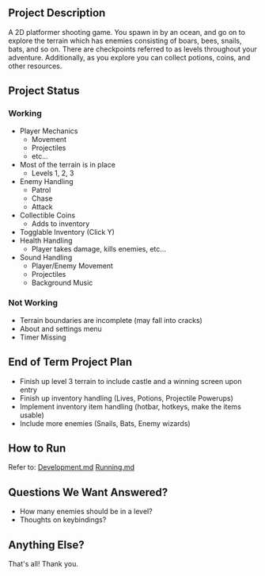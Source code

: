 
## Project Description
A 2D platformer shooting game. You spawn in by an ocean, and go on to explore the terrain which has enemies consisting of boars, bees, snails, bats, and so on. There are checkpoints referred to as levels throughout your adventure. Additionally, as you explore you can collect potions, coins, and other resources.

## Project Status

### Working
- Player Mechanics 
    - Movement
    - Projectiles
    - etc...
- Most of the terrain is in place
    - Levels 1, 2, 3
- Enemy Handling
    - Patrol
    - Chase
    - Attack
- Collectible Coins
    - Adds to inventory
- Togglable Inventory (Click Y)
- Health Handling
    - Player takes damage, kills enemies, etc...
- Sound Handling
    - Player/Enemy Movement
    - Projectiles
    - Background Music

### Not Working
- Terrain boundaries are incomplete (may fall into cracks)
- About and settings menu
- Timer Missing

## End of Term Project Plan
- Finish up level 3 terrain to include castle and a winning screen upon entry
- Finish up inventory handling (Lives, Potions, Projectile Powerups)
- Implement inventory item handling (hotbar, hotkeys, make the items usable)
- Include more enemies (Snails, Bats, Enemy wizards)

## How to Run
Refer to:
    [Development.md](https://github.com/Mauricio-IRV/Emergence2D/blob/main/doc/development.md)
    [Running.md](https://github.com/Mauricio-IRV/Emergence2D/blob/main/doc/running.md)

## Questions We Want Answered?
- How many enemies should be in a level?
- Thoughts on keybindings?

## Anything Else?
That's all! Thank you.
